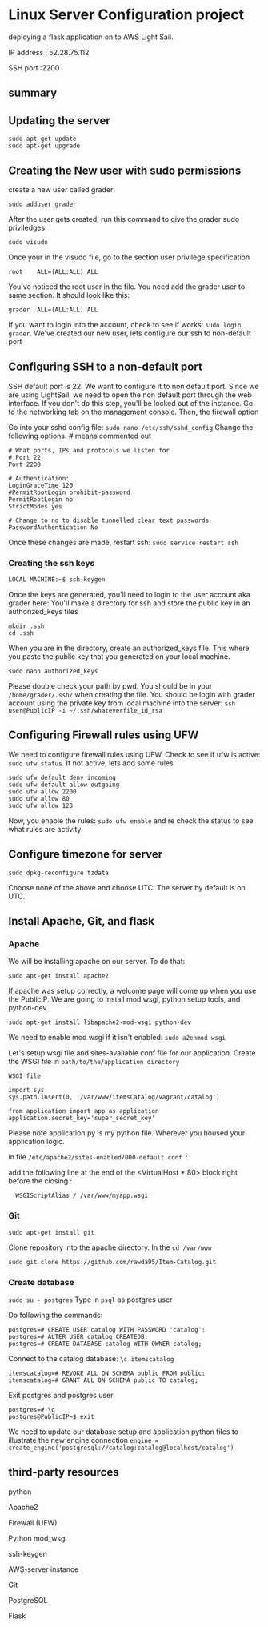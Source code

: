 # Linux Server Configuration project
deploying a flask application on to AWS Light Sail.

IP address : 52.28.75.112

SSH port :2200


## summary


## Updating the server

```
sudo apt-get update
sudo apt-get upgrade
```

## Creating the New user with sudo permissions
 create a new user called grader:
```
sudo adduser grader
```
After the user gets created, run this command to give the grader sudo priviledges:
```
sudo visudo
```
Once your in the visudo file, go to the section user privilege specification
```
root    ALL=(ALL:ALL) ALL
```
You've noticed the root user in the file. You need add the grader user to same section.  It should look like this:
```
grader  ALL=(ALL:ALL) ALL
```
If you want to login into the account, check to see if works: `sudo login grader`.
We've created our new user, lets configure our ssh to non-default port

## Configuring SSH to a non-default port

SSH default port is 22. We want to configure it to non default port.  Since we are using LightSail, we need to open the non default port through the web interface. If you don't do this step, you'll be locked out of the instance. Go to the networking tab on the management console. Then, the firewall option


Go into your sshd config file: `sudo nano /etc/ssh/sshd_config`
Change the following options. # means commented out

```
# What ports, IPs and protocols we listen for
# Port 22
Port 2200

# Authentication:
LoginGraceTime 120
#PermitRootLogin prohibit-password
PermitRootLogin no
StrictModes yes

# Change to no to disable tunnelled clear text passwords
PasswordAuthentication No
```
Once these changes are made, restart ssh: `sudo service restart ssh`
### Creating the ssh keys
```
LOCAL MACHINE:~$ ssh-keygen
```

Once the keys are generated, you'll need to login to the user account aka grader here:
You'll make a directory for ssh and store the public key in an authorized_keys files

```
mkdir .ssh
cd .ssh
```
When you are in the directory, create an authorized_keys file. This where you paste the public key that you generated on your local machine.
```
sudo nano authorized_keys
```
Please double check your path by pwd. You should be in your `/home/grader/.ssh/` when creating the file. You should be login with grader account using the private key from local machine into the server: `ssh user@PublicIP -i ~/.ssh/whateverfile_id_rsa`

## Configuring Firewall rules using UFW
We need to configure firewall rules using UFW. Check to see if ufw is active: `sudo ufw status`. If not active, lets add some rules
```
sudo ufw default deny incoming
sudo ufw default allow outgoing
sudo ufw allow 2200
sudo ufw allow 80
sudo ufw allow 123
```
Now, you enable the rules: `sudo ufw enable` and re check the status to see what rules are activity

## Configure timezone for server
```
sudo dpkg-reconfigure tzdata
```
Choose none of the above and choose UTC.  The server by default is on UTC.

## Install Apache, Git, and flask

### Apache
We will be installing apache on our server. To do that:

```
sudo apt-get install apache2
```
If apache was setup correctly, a welcome page will come up when you use the PublicIP. We are going to install mod wsgi, python setup tools, and python-dev
```
sudo apt-get install libapache2-mod-wsgi python-dev
```
We need to enable mod wsgi if it isn't enabled: `sudo a2enmod wsgi`

Let's setup wsgi file and sites-available conf file for our application.
Create the WSGI file in `path/to/the/application directory`
```
WSGI file

import sys
sys.path.insert(0, '/var/www/itemsCatalog/vagrant/catalog')

from application import app as application
application.secret_key='super_secret_key'
```

Please note application.py is my python file. Wherever you housed your application logic.

in file `/etc/apache2/sites-enabled/000-default.conf `:

add the following line at the end of the <VirtualHost *:80> block right before the closing </VirtualHost>:
```
  WSGIScriptAlias / /var/www/myapp.wsgi
```
### Git
`sudo apt-get install git`

Clone repository into the apache directory. In the `cd /var/www`

```
sudo git clone https://github.com/rawda95/Item-Catalog.git
```

### Create database
`sudo su - postgres`
Type in `psql` as postgres user

Do following the commands:
```
postgres=# CREATE USER catalog WITH PASSWORD 'catalog';
postgres=# ALTER USER catalog CREATEDB;
postgres=# CREATE DATABASE catalog WITH OWNER catalog;
```
Connect to the catalog database: `\c itemscatalog`
```
itemscatalog=# REVOKE ALL ON SCHEMA public FROM public;
itemscatalog=# GRANT ALL ON SCHEMA public TO catalog;
```
Exit postgres and postgres user
```
postgres=# \q
postgres@PublicIP~$ exit
```

We need to update our database setup and application python files to illustrate the new engine connection
`engine = create_engine('postgresql://catalog:catalog@localhost/catalog')`


##  third-party resources
 python

 Apache2

 Firewall (UFW)

 Python mod_wsgi

 ssh-keygen

 AWS-server instance

 Git

 PostgreSQL

 Flask